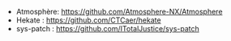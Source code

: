 - Atmosphère: https://github.com/Atmosphere-NX/Atmosphere
- Hekate : https://github.com/CTCaer/hekate
- sys-patch : https://github.com/ITotalJustice/sys-patch